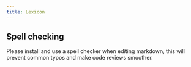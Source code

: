 ```yaml
---
title: Lexicon
---
```


## Spell checking

Please install and use a spell checker when editing markdown, this will prevent
common typos and make code reviews smoother.

